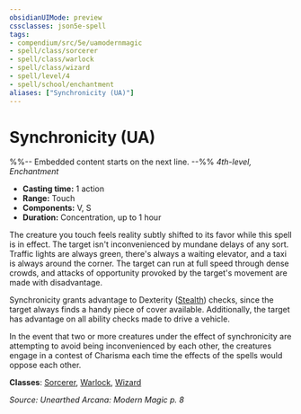 ```yaml
---
obsidianUIMode: preview
cssclasses: json5e-spell
tags:
- compendium/src/5e/uamodernmagic
- spell/class/sorcerer
- spell/class/warlock
- spell/class/wizard
- spell/level/4
- spell/school/enchantment
aliases: ["Synchronicity (UA)"]
---
```

# Synchronicity (UA)
%%-- Embedded content starts on the next line. --%%
*4th-level, Enchantment*  

- **Casting time:** 1 action
- **Range:** Touch
- **Components:** V, S
- **Duration:** Concentration, up to 1 hour

The creature you touch feels reality subtly shifted to its favor while this spell is in effect. The target isn't inconvenienced by mundane delays of any sort. Traffic lights are always green, there's always a waiting elevator, and a taxi is always around the corner. The target can run at full speed through dense crowds, and attacks of opportunity provoked by the target's movement are made with disadvantage.

Synchronicity grants advantage to Dexterity ([Stealth](/Systems/5e/rules/skills.md#Stealth)) checks, since the target always finds a handy piece of cover available. Additionally, the target has advantage on all ability checks made to drive a vehicle.

In the event that two or more creatures under the effect of synchronicity are attempting to avoid being inconvenienced by each other, the creatures engage in a contest of Charisma each time the effects of the spells would oppose each other.

**Classes**: [Sorcerer](/Systems/5e/classes/sorcerer.md), [Warlock](/Systems/5e/classes/warlock.md), [Wizard](/Systems/5e/classes/wizard.md)

*Source: Unearthed Arcana: Modern Magic p. 8*